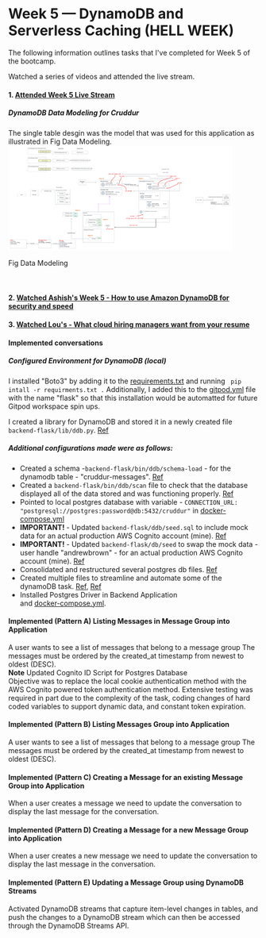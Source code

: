 # Week 5 — DynamoDB and Serverless Caching (HELL WEEK)

The following information outlines tasks that I've completed for Week 5 of the bootcamp.

Watched a series of videos and attended the live stream.
#### 1. [Attended Week 5 Live Stream](https://www.youtube.com/watch?v=5oZHNOaL8Og) 

##### DynamoDB Data Modeling for Cruddur
The single table desgin was the model that was used for this application as illustrated in Fig Data Modeling.
<img src="/assets/DynamoDB%20Modelling.png" width=450>
<figcaption>Fig Data Modeling</figcaption>   
<br/><br/> 

#### 2. [Watched Ashish's Week 5 - How to use Amazon DynamoDB for security and speed](https://www.youtube.com/watch?v=gFPljPNnK2Q) 
#### 3. [Watched Lou's - What cloud hiring managers want from your resume](https://www.youtube.com/watch?v=S_89vwVHC9Y&t=0s)

#### Implemented conversations
##### Configured Environment for DynamoDB (local)
I installed "Boto3" by adding it to the [requirements.txt](https://github.com/kmb40/aws-bootcamp-cruddur-2023/blob/week-5/backend-flask/requirements.txt) and running ``` pip intall -r requirments.txt .``` Additionally, I added this to the [gitpod.yml](https://github.com/kmb40/aws-bootcamp-cruddur-2023/blob/week-5/.gitpod.yml) file with the name "flask" so that this installation would be automatted for future Gitpod workspace spin ups.  

I created a library for DynamoDB and stored it in a newly created file ```backend-flask/lib/ddb.py```. [Ref](https://github.com/kmb40/aws-bootcamp-cruddur-2023/blob/week-5/backend-flask/lib/ddb.py) 

##### Additional configurations made were as follows:  
* Created a schema -``` backend-flask/bin/ddb/schema-load ``` - for the dynamodb table - "cruddur-messages". [Ref](https://github.com/kmb40/aws-bootcamp-cruddur-2023/blob/week-5/backend-flask/bin/ddb/schema-load)
* Created a ```backend-flask/bin/ddb/scan``` file to check that the database displayed all of the data stored and was functioning properly. [Ref](https://github.com/kmb40/aws-bootcamp-cruddur-2023/blob/week-5/backend-flask/bin/ddb/scan)
* Pointed to local postgres database with variable - `CONNECTION_URL: "postgresql://postgres:password@db:5432/cruddur"` in [docker-compose.yml](https://github.com/kmb40/aws-bootcamp-cruddur-2023/blob/week-5/docker-compose.yml)
* **IMPORTANT!** - Updated ```backend-flask/ddb/seed.sql``` to include mock data for an actual production AWS Cognito account (mine). [Ref](https://github.com/kmb40/aws-bootcamp-cruddur-2023/blob/week-5/backend-flask/bin/ddb/seed)  
* **IMPORTANT!** - Updated ```backend-flask/db/seed``` to swap the mock data - user handle "andrewbrown" - for an actual production AWS Cognito account (mine). [Ref](https://github.com/kmb40/aws-bootcamp-cruddur-2023/blob/week-5/backend-flask/db/seed.sql)
* Consolidated and restructured several postgres db files. [Ref](https://github.com/kmb40/aws-bootcamp-cruddur-2023/commit/90ef2f831faa4b5d5786704566c4deff90cb09aa)
* Created multiple files to streamline and automate some of the dynamoDB task. [Ref](https://github.com/kmb40/aws-bootcamp-cruddur-2023/tree/week-5/backend-flask/bin/ddb), [Ref](https://github.com/kmb40/aws-bootcamp-cruddur-2023/commit/e30026356751b5587406d56c5d9110e0675a01d4)
* Installed Postgres Driver in Backend Application  
 and [docker-compose.yml](https://github.com/kmb40/aws-bootcamp-cruddur-2023/blob/week-5/docker-compose.yml).

#### Implemented (Pattern A) Listing Messages in Message Group into Application
A user wants to see a list of messages that belong to a message group The messages must be ordered by the created_at timestamp from newest to oldest (DESC).  
**Note** Updated Cognito ID Script for Postgres Database  
Objective was to replace the local cookie authentication method with the AWS Cognito powered token authentication method. Extensive testing was required in part due to the complexity of the task, coding changes of hard coded variables to support dynamic data, and constant token expiration.

#### Implemented (Pattern B) Listing Messages Group into Application
A user wants to see a list of messages that belong to a message group The messages must be ordered by the created_at timestamp from newest to oldest (DESC).

#### Implemented (Pattern C) Creating a Message for an existing Message Group into Application
When a user creates a message we need to update the conversation to display the last message for the conversation.

#### Implemented (Pattern D) Creating a Message for a new Message Group into Application
When a user creates a new message we need to update the conversation to display the last message in the conversation.

#### Implemented (Pattern E) Updating a Message Group using DynamoDB Streams
Activated DynamoDB streams that capture item-level changes in tables, and push the changes to a DynamoDB stream which can then be accessed through the DynamoDB Streams API.  
